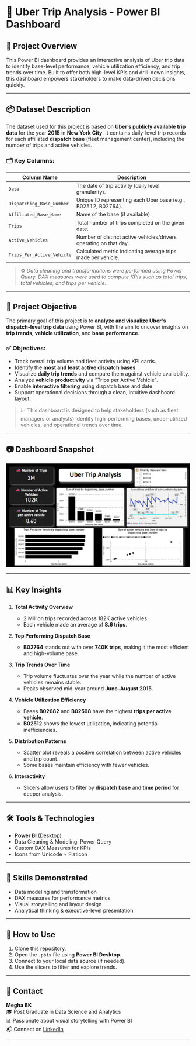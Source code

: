 # 🚖 Uber Trip Analysis - Power BI Dashboard

## 📌 Project Overview

This Power BI dashboard provides an interactive analysis of Uber trip data to identify base-level performance, vehicle utilization efficiency, and trip trends over time. Built to offer both high-level KPIs and drill-down insights, this dashboard empowers stakeholders to make data-driven decisions quickly.

---

## 📦 Dataset Description

The dataset used for this project is based on **Uber’s publicly available trip data** for the year **2015** in **New York City**. It contains daily-level trip records for each affiliated **dispatch base** (fleet management center), including the number of trips and active vehicles.

### 🗂️ Key Columns:
| Column Name | Description |
|-------------|-------------|
| `Date` | The date of trip activity (daily level granularity). |
| `Dispatching_Base_Number` | Unique ID representing each Uber base (e.g., B02512, B02764). |
| `Affiliated_Base_Name` | Name of the base (if available). |
| `Trips` | Total number of trips completed on the given date. |
| `Active_Vehicles` | Number of distinct active vehicles/drivers operating on that day. |
| `Trips_Per_Active_Vehicle` | Calculated metric indicating average trips made per vehicle. |

> ⚙️ *Data cleaning and transformations were performed using Power Query. DAX measures were used to compute KPIs such as total trips, total vehicles, and trips per vehicle.*

---

## 🎯 Project Objective

The primary goal of this project is to **analyze and visualize Uber's dispatch-level trip data** using Power BI, with the aim to uncover insights on **trip trends**, **vehicle utilization**, and **base performance**.

### ✅ Objectives:
- Track overall trip volume and fleet activity using KPI cards.
- Identify the **most and least active dispatch bases**.
- Visualize **daily trip trends** and compare them against vehicle availability.
- Analyze **vehicle productivity** via "Trips per Active Vehicle".
- Enable **interactive filtering** using dispatch base and date.
- Support operational decisions through a clean, intuitive dashboard layout.

> 📈 This dashboard is designed to help stakeholders (such as fleet managers or analysts) identify high-performing bases, under-utilized vehicles, and operational trends over time.

---

## 📷 Dashboard Snapshot

![Uber Trip Analysis Dashboard](https://github.com/meghabk2002/uber_trip_analysis/blob/main/uber%20trip.png)

---

## 📊 Key Insights

1. **Total Activity Overview**
   - 2 Million trips recorded across 182K active vehicles.
   - Each vehicle made an average of **8.6 trips**.

2. **Top Performing Dispatch Base**
   - **B02764** stands out with over **740K trips**, making it the most efficient and high-volume base.

3. **Trip Trends Over Time**
   - Trip volume fluctuates over the year while the number of active vehicles remains stable.
   - Peaks observed mid-year around **June–August 2015**.

4. **Vehicle Utilization Efficiency**
   - Bases **B02682** and **B02598** have the highest **trips per active vehicle**.
   - **B02512** shows the lowest utilization, indicating potential inefficiencies.

5. **Distribution Patterns**
   - Scatter plot reveals a positive correlation between active vehicles and trip count.
   - Some bases maintain efficiency with fewer vehicles.

6. **Interactivity**
   - Slicers allow users to filter by **dispatch base** and **time period** for deeper analysis.

---

## 🛠️ Tools & Technologies

- **Power BI** (Desktop)
- Data Cleaning & Modeling: Power Query
- Custom DAX Measures for KPIs
- Icons from Unicode + Flaticon

---

## 🧠 Skills Demonstrated

- Data modeling and transformation
- DAX measures for performance metrics
- Visual storytelling and layout design
- Analytical thinking & executive-level presentation

---

## 📂 How to Use

1. Clone this repository.
2. Open the `.pbix` file using **Power BI Desktop**.
3. Connect to your local data source (if needed).
4. Use the slicers to filter and explore trends.

---

## 📣 Contact

**Megha BK**  
🎓 Post Graduate in Data Science and Analytics  
📊 Passionate about visual storytelling with Power BI  
📬 Connect on [LinkedIn](https://www.linkedin.com/in/megha-bk-718265222/)

---

